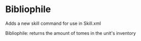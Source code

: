 # Bibliophile

Adds a new skill command for use in Skill.xml

Bibliophile: returns the amount of tomes in the unit's inventory
